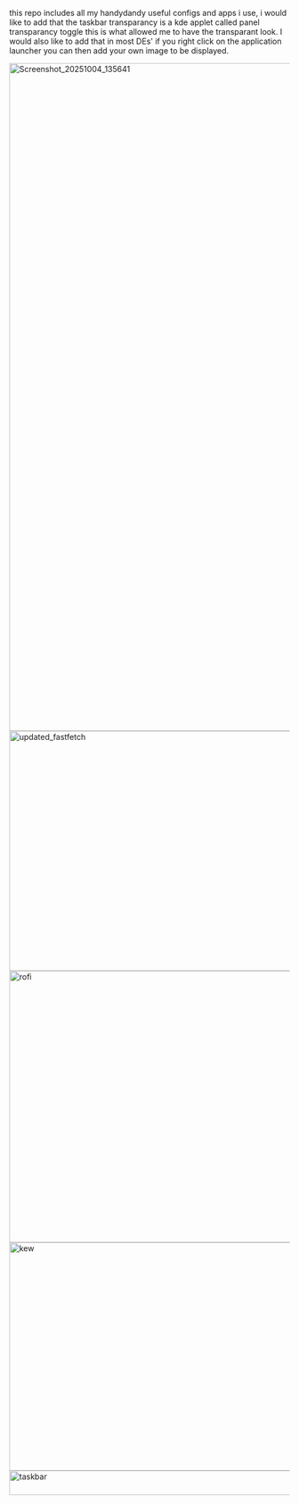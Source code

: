 this repo includes all my handydandy useful configs and apps i use, i would like to add that the taskbar transparancy is a kde applet called panel transparancy toggle this is what allowed me to have the transparant look. 
I would also like to add that in most DEs' if you right click on the application launcher you can then add your own image to be displayed.

<img width="1920" height="1200" alt="Screenshot_20251004_135641" src="https://github.com/user-attachments/assets/c44619b1-3f29-4d9a-aa34-1e91014eaba1" />

<img width="967" height="431" alt="updated_fastfetch" src="https://github.com/user-attachments/assets/512028ad-5960-4826-8b27-a56d6558d72d" />

<img width="985" height="488" alt="rofi" src="https://github.com/user-attachments/assets/60940fec-a8d8-423d-a7ec-5d13cf75993d" />

<img width="765" height="410" alt="kew" src="https://github.com/user-attachments/assets/7d5fce1a-39ad-48c0-9ca0-ac38025d3a38" />

<img width="1920" height="44" alt="taskbar" src="https://github.com/user-attachments/assets/8bee33b5-7356-4fba-8bbf-a05770f7b831" />
